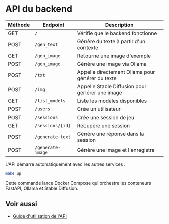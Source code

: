 # API du backend

| Méthode | Endpoint | Description |
|---------|----------|-------------|
| GET | `/` | Vérifie que le backend fonctionne |
| POST | `/gen_text` | Génère du texte à partir d'un contexte |
| GET | `/gen_image` | Retourne une image d'exemple |
| POST | `/gen_image` | Génère une image via Ollama |
| POST | `/txt` | Appelle directement Ollama pour générer du texte |
| POST | `/img` | Appelle Stable Diffusion pour générer une image |
| GET | `/list_models` | Liste les modèles disponibles |
| POST | `/users` | Crée un utilisateur |
| POST | `/sessions` | Crée une session de jeu |
| GET | `/sessions/{id}` | Récupère une session |
| POST | `/generate-text` | Génère une réponse dans la session |
| POST | `/generate-image` | Génère une image et l'enregistre |


L'API démarre automatiquement avec les autres services :

```bash
make up
```
Cette commande lance Docker Compose qui orchestre les conteneurs FastAPI, Ollama et Stable Diffusion.

## Voir aussi

- [Guide d'utilisation de l'API](../guides/utiliser-api.md)
